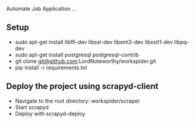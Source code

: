 Automate Job Application ...

## Setup
- sudo apt-get install libffi-dev libssl-dev libxml2-dev libxslt1-dev libpq-dev
- sudo apt-get install postgresql postgresql-contrib
- git clone git@github.com:LordNoteworthy/workspider.git
- pip install -r requirements.txt

## Deploy the project using scrapyd-client
- Navigate to the root directory: workspider/scraper
- Start scrapyd
- Deploy with scrapyd-deploy
